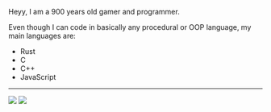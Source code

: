 Heyy, I am a 900 years old gamer and programmer.

Even though I can code in basically any procedural or OOP language, my main languages are:
  - Rust
  - C
  - C++
  - JavaScript
--------
![](https://github-profile-trophy.vercel.app/?username=emilyyf&rank=-C,-B,-?)
![](https://github-readme-streak-stats.herokuapp.com/?user=emilyyf)
